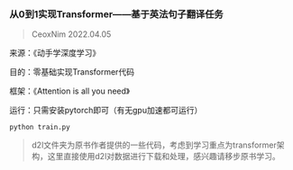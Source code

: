 ### 从0到1实现Transformer——基于英法句子翻译任务

>  CeoxNim   2022.04.05



来源：《动手学深度学习》

目的：零基础实现Transformer代码

框架：《Attention is all you need》

运行：只需安装pytorch即可（有无gpu加速都可运行）

```shell
python train.py
```



>  d2l文件夹为原书作者提供的一些代码，考虑到学习重点为transformer架构，这里直接使用d2l对数据进行下载和处理，感兴趣请移步原书学习。
